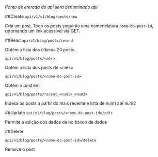 *Ponto de entrada da api será denominado api*

##Create
`api/v1/v1/blog/posts/new`

Cria um post. Todo os posts seguirão uma nomenclatura `nome-do-post-id`,
retornando um link acessível via GET.

##Read
`api/v1/blog/posts/recent`

Obtém a lista dos últimos 20 posts.

`api/v1/blog/posts/<mês>`

Obtém a lista dos posts de <mês>

`api/v1/blog/posts/<nome-do-post-id>`

Obtém o post em <nome-do-post-id>

`api/v1/blog/posts/recent_<num1>_<num2>`

Indexa os posts a partir do mais recente e lista de num1 até num2

##Update
`api/v1/blog/posts/<nome-do-post-id>/edit`

Permite a edição dos dados de <nome-do-post-id> no banco de dados

##Delete

`api/v1/blog/posts/<nome-do-post-id>/delete`

Remove o post <nome-do-post-id>



